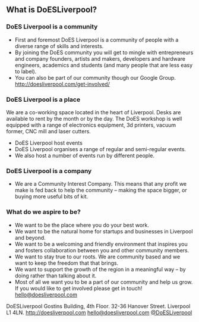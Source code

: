 ## What is DoESLiverpool?

### DoES Liverpool is a community

* First and foremost DoES Liverpool is a community of people with a diverse range of skills and interests. 
* By joining the DoES community you will get to mingle with entrepreneurs and company founders, artists and makers, developers and hardware engineers, academics and students (and many people that are less easy to label).
* You can also be part of our community though our Google Group.
http://doesliverpool.com/get-involved/

### DoES Liverpool is a place

We are a co-working space located in the heart of Liverpool. Desks are available to rent by the month or by the day.  The DoES workshop is well equipped with a range of electronics equipment, 3d printers, vacuum former, CNC mill and laser cutters.
* DoES Liverpool host events
* DoES Liverpool organises a range of regular and semi-regular events.
* We also host a number of events run by different people.

### DoES Liverpool is a company

* We are a Community Interest Company. This means that any profit we make is fed back to help the community – making the space bigger, or buying more useful bits of kit.

### What do we aspire to be?

* We want to be the place where you do your best work.
* We want to be the natural home for startups and businesses in Liverpool and beyond.
* We want to be a welcoming and friendly environment that inspires you and fosters collaboration between you and other community members.
* We want to stay true to our roots. We are community based and we want to keep the freedom that that brings.
* We want to support the growth of the region in a meaningful way – by doing rather than talking about it.
* Most of all we want you to be a part of our community and help us grow. If you would like to get involved please get in touch! hello@doesliverpool.com

DoESLiverpool
Gostins Building, 
4th Floor. 
32-36 Hanover Street. 
Liverpool 
L1 4LN. 
http://doesliverpool.com
hello@doesliverpool.com
[@DoESLiverpool](http://twitter.com/DoESLiverpool)
